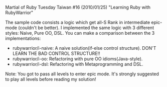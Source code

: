 Martial of Ruby Tuesday Taiwan #16 (2010/01/25) "Learning Ruby with RubyWarrior"

The sample code consists a logic which get all-S Rank in intermediate epic-mode (couldn't be better). I implemented the same logic with 3 different styles: Naive, Pure OO, DSL. You can make a comparison between the 3 implementations: 

* rubywarrior/i-naive: A naive solution(if-else control structure). DON'T LEARN THE BAD CONTROL STRUCTURE!!
* rubywarrior/i-oo: Refactoring with pure OO idioms(Java-style). 
* rubywarrior/i-dsl: Refactoring with Metaprogramming and DSL. 

Note: You got to pass all levels to enter epic mode. It's strongly suggested to play all levels before reading my solution!